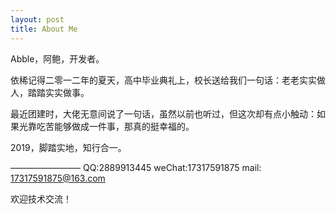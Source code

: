 ```yaml
---
layout: post
title: About Me
---
```


Abble，阿鲍，开发者。

依稀记得二零一二年的夏天，高中毕业典礼上，校长送给我们一句话：老老实实做人，踏踏实实做事。

最近团建时，大佬无意间说了一句话，虽然以前也听过，但这次却有点小触动：如果光靠吃苦能够做成一件事，那真的挺幸福的。

2019，脚踏实地，知行合一。

————————
QQ:2889913445
weChat:17317591875
mail: 17317591875@163.com

欢迎技术交流！









